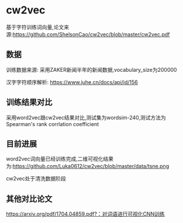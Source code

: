 # cw2vec
基于字符训练词向量,论文来源:https://github.com/ShelsonCao/cw2vec/blob/master/cw2vec.pdf


## 数据
训练数据来源: 采用ZAKER新闻半年的新闻数据,vocabulary_size为200000

汉字字符顺序解析: https://www.juhe.cn/docs/api/id/156


## 训练结果对比
采用word2vec跟cw2vec结果对比,测试集为wordsim-240,测试方法为Spearman's rank corrlation coefficient


## 目前进展
word2vec词向量已经训练完成,二维可视化结果为:https://github.com/Luka0612/cw2vec/blob/master/data/tsne.png

cw2vec处于清洗数据阶段

## 其他对比论文
https://arxiv.org/pdf/1704.04859.pdf?：对词语进行可视化CNN训练